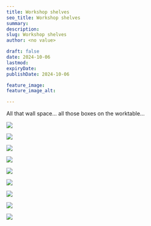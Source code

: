 ```yaml
---
title: Workshop shelves
seo_title: Workshop shelves
summary:
description:
slug: Workshop shelves
author: <no value>

draft: false
date: 2024-10-06
lastmod:
expiryDate:
publishDate: 2024-10-06

feature_image:
feature_image_alt:

---
```

All that wall space... all those boxes on the worktable...

![](/images/1111.jpeg)

![](/images/1112.jpeg)

![](/images/1114.jpeg)

![](/images/1115.jpeg)

![](/images/1116.jpeg)

![](/images/1117.jpeg)

![](/images/1118.jpeg)

![](/images/1119.jpeg)

![](/images/1120.jpeg)
